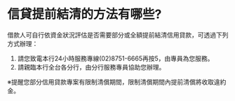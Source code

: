 # 信貸提前結清的方法有哪些?

借款人可自行依資金狀況評估是否需要部分或全額提前結清信用貸款，可透過下列方式辦理：

  1. 請您致電本行24小時服務專線(02)8751-6665再按5，由專員為您服務。
  2. 請親臨本行全台各分行，由分行服務專員協助您辦理。



※提醒您部分信用貸款專案有限制清償期間，限制清償期間內提前清償將收取違約金。
